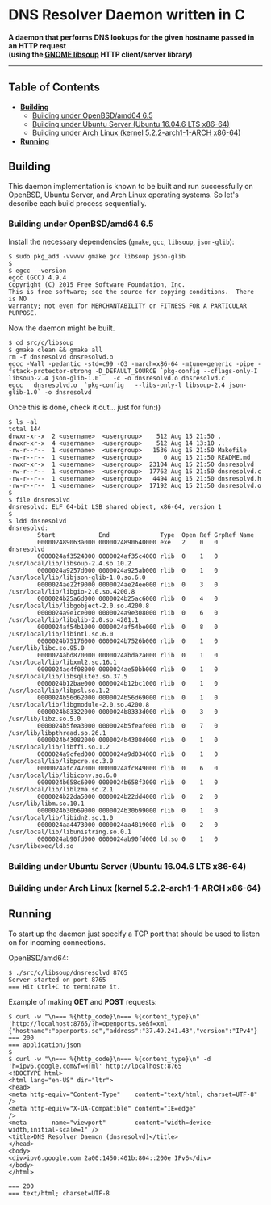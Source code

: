 # DNS Resolver Daemon written in C

**A daemon that performs DNS lookups for the given hostname passed in an HTTP request
<br />(using the [GNOME libsoup](https://developer.gnome.org/libsoup "GNOME libsoup") HTTP client/server library)**

---

## Table of Contents

* **[Building](#building)**
  * [Building under OpenBSD/amd64 6.5](#building-under-openbsdamd64-65)
  * [Building under Ubuntu Server (Ubuntu 16.04.6 LTS x86-64)](#building-under-ubuntu-server-ubuntu-16046-lts-x86-64)
  * [Building under Arch Linux (kernel 5.2.2-arch1-1-ARCH x86-64)](#building-under-arch-linux-kernel-522-arch1-1-arch-x86-64)
* **[Running](#running)**

## Building

This daemon implementation is known to be built and run successfully on OpenBSD, Ubuntu Server, and Arch Linux operating systems. So let's describe each build process sequentially.

### Building under OpenBSD/amd64 6.5

Install the necessary dependencies (`gmake`, `gcc`, `libsoup`, `json-glib`):

```
$ sudo pkg_add -vvvvv gmake gcc libsoup json-glib
$
$ egcc --version
egcc (GCC) 4.9.4
Copyright (C) 2015 Free Software Foundation, Inc.
This is free software; see the source for copying conditions.  There is NO
warranty; not even for MERCHANTABILITY or FITNESS FOR A PARTICULAR PURPOSE.
```

Now the daemon might be built.

```
$ cd src/c/libsoup
$ gmake clean && gmake all
rm -f dnsresolvd dnsresolvd.o
egcc -Wall -pedantic -std=c99 -O3 -march=x86-64 -mtune=generic -pipe -fstack-protector-strong -D_DEFAULT_SOURCE `pkg-config --cflags-only-I libsoup-2.4 json-glib-1.0`   -c -o dnsresolvd.o dnsresolvd.c
egcc   dnsresolvd.o  `pkg-config   --libs-only-l libsoup-2.4 json-glib-1.0` -o dnsresolvd
```

Once this is done, check it out... just for fun:))

```
$ ls -al
total 144
drwxr-xr-x  2 <username>  <usergroup>    512 Aug 15 21:50 .
drwxr-xr-x  4 <username>  <usergroup>    512 Aug 14 13:10 ..
-rw-r--r--  1 <username>  <usergroup>   1536 Aug 15 21:50 Makefile
-rw-r--r--  1 <username>  <usergroup>      0 Aug 15 21:50 README.md
-rwxr-xr-x  1 <username>  <usergroup>  23104 Aug 15 21:50 dnsresolvd
-rw-r--r--  1 <username>  <usergroup>  17762 Aug 15 21:50 dnsresolvd.c
-rw-r--r--  1 <username>  <usergroup>   4494 Aug 15 21:50 dnsresolvd.h
-rw-r--r--  1 <username>  <usergroup>  17192 Aug 15 21:50 dnsresolvd.o
$
$ file dnsresolvd
dnsresolvd: ELF 64-bit LSB shared object, x86-64, version 1
$
$ ldd dnsresolvd
dnsresolvd:
        Start            End              Type  Open Ref GrpRef Name
        000002489063a000 0000024890640000 exe   2    0   0      dnsresolvd
        0000024af3524000 0000024af35c4000 rlib  0    1   0      /usr/local/lib/libsoup-2.4.so.10.2
        0000024a9257d000 0000024a925ab000 rlib  0    1   0      /usr/local/lib/libjson-glib-1.0.so.6.0
        0000024ae22f9000 0000024ae24ee000 rlib  0    3   0      /usr/local/lib/libgio-2.0.so.4200.8
        0000024b25a6d000 0000024b25ac6000 rlib  0    4   0      /usr/local/lib/libgobject-2.0.so.4200.8
        0000024a9e1ce000 0000024a9e308000 rlib  0    6   0      /usr/local/lib/libglib-2.0.so.4201.1
        0000024af54b1000 0000024af54be000 rlib  0    8   0      /usr/local/lib/libintl.so.6.0
        0000024b75176000 0000024b7526b000 rlib  0    1   0      /usr/lib/libc.so.95.0
        0000024abd870000 0000024abda2a000 rlib  0    1   0      /usr/local/lib/libxml2.so.16.1
        0000024ae4f08000 0000024ae50bb000 rlib  0    1   0      /usr/local/lib/libsqlite3.so.37.5
        0000024b12bae000 0000024b12bc1000 rlib  0    1   0      /usr/local/lib/libpsl.so.1.2
        0000024b56d62000 0000024b56d69000 rlib  0    1   0      /usr/local/lib/libgmodule-2.0.so.4200.8
        0000024b83322000 0000024b8333d000 rlib  0    3   0      /usr/lib/libz.so.5.0
        0000024b5fea3000 0000024b5feaf000 rlib  0    7   0      /usr/lib/libpthread.so.26.1
        0000024b43082000 0000024b4308d000 rlib  0    1   0      /usr/local/lib/libffi.so.1.2
        0000024a9cfed000 0000024a9d034000 rlib  0    1   0      /usr/local/lib/libpcre.so.3.0
        0000024afc747000 0000024afc849000 rlib  0    6   0      /usr/local/lib/libiconv.so.6.0
        0000024b658c6000 0000024b658f3000 rlib  0    1   0      /usr/local/lib/liblzma.so.2.1
        0000024b22da5000 0000024b22dd4000 rlib  0    2   0      /usr/lib/libm.so.10.1
        0000024b30b69000 0000024b30b99000 rlib  0    1   0      /usr/local/lib/libidn2.so.1.0
        0000024aa4473000 0000024aa4819000 rlib  0    2   0      /usr/local/lib/libunistring.so.0.1
        0000024ab90fd000 0000024ab90fd000 ld.so 0    1   0      /usr/libexec/ld.so
```

### Building under Ubuntu Server (Ubuntu 16.04.6 LTS x86-64)

### Building under Arch Linux (kernel 5.2.2-arch1-1-ARCH x86-64)

## Running

To start up the daemon just specify a TCP port that should be used to listen on for incoming connections.

OpenBSD/amd64:

```
$ ./src/c/libsoup/dnsresolvd 8765
Server started on port 8765
=== Hit Ctrl+C to terminate it.
```

Example of making **GET** and **POST** requests:

```
$ curl -w "\n=== %{http_code}\n=== %{content_type}\n" 'http://localhost:8765/?h=openports.se&f=xml'
{"hostname":"openports.se","address":"37.49.241.43","version":"IPv4"}
=== 200
=== application/json
$
$ curl -w "\n=== %{http_code}\n=== %{content_type}\n" -d 'h=ipv6.google.com&f=HTml' http://localhost:8765
<!DOCTYPE html>
<html lang="en-US" dir="ltr">
<head>
<meta http-equiv="Content-Type"    content="text/html; charset=UTF-8"           />
<meta http-equiv="X-UA-Compatible" content="IE=edge"                            />
<meta       name="viewport"        content="width=device-width,initial-scale=1" />
<title>DNS Resolver Daemon (dnsresolvd)</title>
</head>
<body>
<div>ipv6.google.com 2a00:1450:401b:804::200e IPv6</div>
</body>
</html>

=== 200
=== text/html; charset=UTF-8
```

